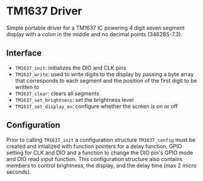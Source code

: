 # TM1637 Driver
Simple portable driver for a TM1637 IC powering 4 digit seven segment display with a colon in the middle and no decimal points (3462BS-7.3).
## Interface
- `TM1637_init`: initializes the DIO and CLK pins
- `TM1637_write`: used to write digits to the display by passing a byte array that corresponds to each segment and the position of the first digit to be written to
- `TM1637_clear`: clears all segments
- `TM1637_set_brightness`: set the brightness level
- `TM1637_set_display_on`: configure whether the screen is on or off
## Configuration
Prior to calling `TM1637_init` a configuration structure `TM1637_config` must be created and intialized with function pointers for a delay function, GPIO setting for CLK and DIO and a function to change the DIO pin's GPIO mode and DIO read input function.
This configuration structure also contains members to control brightness, the display, and the delay time (max 2 micro seconds).
